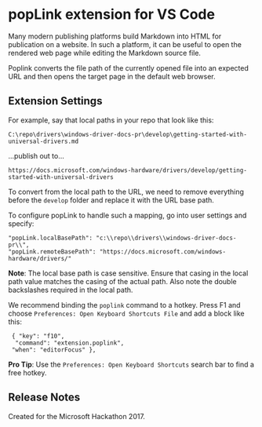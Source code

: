 # popLink extension for VS Code

Many modern publishing platforms build Markdown into HTML for publication on a website. In such a platform, it can be useful to open the rendered web page while editing the Markdown source file.

Poplink converts the file path of the currently opened file into an expected URL and then opens the target page in the default web browser.

## Extension Settings

For example, say that local paths in your repo that look like this:

`C:\repo\drivers\windows-driver-docs-pr\develop\getting-started-with-universal-drivers.md`

...publish out to...

`https://docs.microsoft.com/windows-hardware/drivers/develop/getting-started-with-universal-drivers`

To convert from the local path to the URL, we need to remove everything before the `develop` folder and replace it with the URL base path.

To configure popLink to handle such a mapping, go into user settings and specify:

```
"popLink.localBasePath": "c:\\repo\\drivers\\windows-driver-docs-pr\\",
"popLink.remoteBasePath": "https://docs.microsoft.com/windows-hardware/drivers/"
```

**Note**: The local base path is case sensitive.  Ensure that casing in the local path value matches the casing of the actual path.  Also note the double backslashes required in the local path.

We recommend binding the `poplink` command to a hotkey. Press F1 and choose `Preferences: Open Keyboard Shortcuts File` and add a block like this:

```
 { "key": "f10", 
  "command": "extension.poplink",
 "when": "editorFocus" },
 ```
 
**Pro Tip**: Use the `Preferences: Open Keyboard Shortcuts` search bar to find a free hotkey.

## Release Notes

Created for the Microsoft Hackathon 2017.


